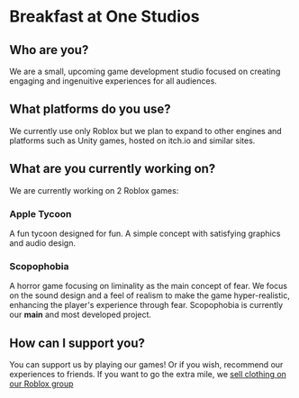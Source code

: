 # Breakfast at One Studios
## Who are you?
We are a small, upcoming game development studio focused on creating engaging and ingenuitive experiences for all audiences.
## What platforms do you use?
We currently use only Roblox but we plan to expand to other engines and platforms such as Unity games, hosted on itch.io and similar sites.
## What are you currently working on?
We are currently working on 2 Roblox games:
### Apple Tycoon
A fun tycoon designed for fun. A simple concept with satisfying graphics and audio design.
### Scopophobia
A horror game focusing on liminality as the main concept of fear. We focus on the sound design and a feel of realism to make the game hyper-realistic, enhancing the player's experience through fear.
Scopophobia is currently our **main** and most developed project.
## How can I support you?
You can support us by playing our games! Or if you wish, recommend our experiences to friends. If you want to go the extra mile, we [sell clothing on our Roblox group](https://www.roblox.com/groups/15817080/Breakfast-at-One-Studios#!/store)
